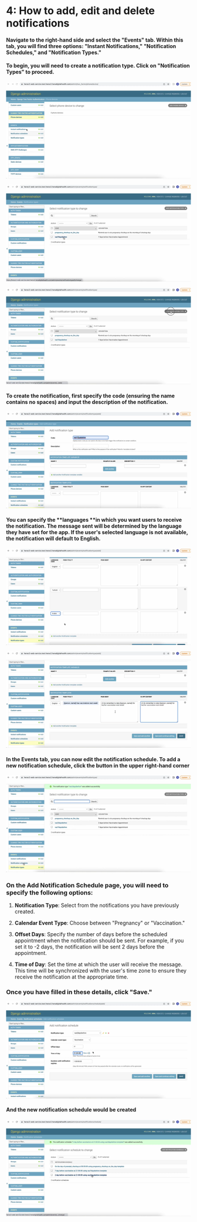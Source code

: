 # 4: How to add, edit and delete notifications

#### Navigate to the right-hand side and select the **"Events" tab**. Within this tab, you will find three options: "Instant Notifications," "Notification Schedules," and "Notification Types."

#### To begin, you will need to create a notification type. Click on "Notification Types" to proceed.

![Enter image alt description](Images/ng1_Image_1.png)

![Enter image alt description](Images/z61_Image_2.png)

![Enter image alt description](Images/6I9_Image_3.png)

#### To **create the notification**, first specify the code (ensuring the name contains no spaces) and input the description of the notification.

![Enter image alt description](Images/MBV_Image_4.png)

#### You can specify the **languages **in which you want users to receive the notification. The message sent will be determined by the language they have set for the app. If the user's selected language is not available, the notification will default to English.

![Enter image alt description](Images/xXh_Image_5.png)

![Enter image alt description](Images/pti_Image_6.png)

#### In the **Events tab,** you can now edit the notification schedule. To add a new notification schedule, click the button in the upper right-hand corner

![Enter image alt description](Images/4Sz_Image_7.png)

### On the Add Notification Schedule page, you will need to specify the following options:

1. **Notification Type**: Select from the notifications you have previously created.

2. **Calendar Event Type**: Choose between "Pregnancy" or "Vaccination."

3. **Offset Days**: Specify the number of days before the scheduled appointment when the notification should be sent. For example, if you set it to -2 days, the notification will be sent 2 days before the appointment.

4. **Time of Day**: Set the time at which the user will receive the message. This time will be synchronized with the user's time zone to ensure they receive the notification at the appropriate time.

### Once you have filled in these details, click "Save."

![Enter image alt description](Images/bvc_Image_8.png)

#### And the new notification schedule would be created

![Enter image alt description](Images/oon_Image_9.png)
